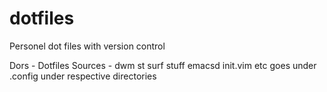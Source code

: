 # dotfiles
Personel dot files with version control


Dors - Dotfiles
Sources - dwm st surf stuff
emacsd init.vim etc goes under .config under respective directories
